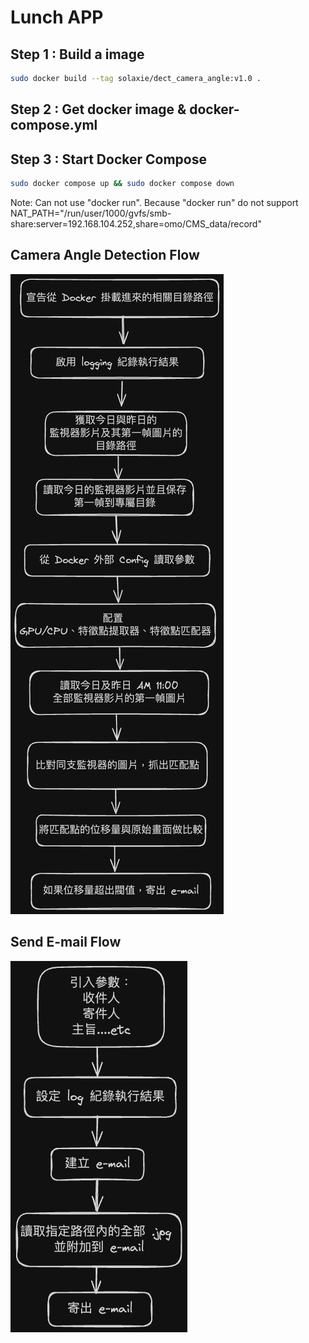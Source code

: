 # Lunch APP
## Step 1 : Build a image
```sh
sudo docker build --tag solaxie/dect_camera_angle:v1.0 .
```
## Step 2 : Get docker image & docker-compose.yml
## Step 3 : Start Docker Compose
```sh
sudo docker compose up && sudo docker compose down
```
Note: Can not use "docker run". Because "docker run" do not support NAT_PATH="/run/user/1000/gvfs/smb-share:server=192.168.104.252,share=omo/CMS_data/record"
## Camera Angle Detection Flow
![Camera Angle Detection Flow](camera_angle_detection_flow-2024-07-06-1456.png)
## Send E-mail Flow
![Send E-mail FLow](send_email_flow-2024-07-06-1456.png)